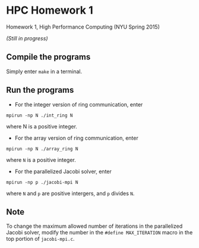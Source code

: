 # HPC Homework 1
Homework 1, High Performance Computing (NYU Spring 2015)

*(Still in progress)*

## Compile the programs
Simply enter `make` in a terminal.

## Run the programs
* For the integer version of ring communication, enter
```
mpirun -np N ./int_ring N
```
where N is a positive integer.
* For the array version of ring communication, enter
```
mpirun -np N ./array_ring N
```
where `N` is a positive integer.
* For the parallelized Jacobi solver, enter
```
mpirun -np p ./jacobi-mpi N
```
where `N` and `p` are positive intergers, and `p` divides `N`.

## Note
To change the maximum allowed number of iterations in the parallelized Jacobi
solver, modify the number in the `#define MAX_ITERATION` macro in the top
portion of `jacobi-mpi.c`.

